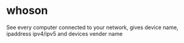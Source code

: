 # whoson
See every computer connected to your network, gives device name, ipaddress ipv4/ipv5 and devices vender name

